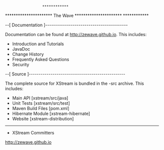 
                     ************
********************** The Wave **********************
                     ************



--[ Documentation ]------------------------------------------

Documentation can be found at http://zewave.github.io.  This
includes:
 * Introduction and Tutorials
 * JavaDoc
 * Change History
 * Frequently Asked Questions
 * Security

--[ Source ]-------------------------------------------------

The complete source for XStream is bundled in the -src archive.
This includes:
 * Main API [xstream/src/java]
 * Unit Tests [xstream/src/test]
 * Maven Build Files [pom.xml]
 * Hibernate Module [xstream-hibernate]
 * Website [xstream-distribution]

-------------------------------------------------------------

- XStream Committers

 http://zewave.github.io
